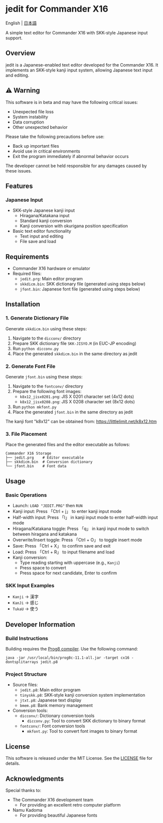 # jedit for Commander X16

English | [日本語](README.ja.md)

A simple text editor for Commander X16 with SKK-style Japanese input support.

## Overview

jedit is a Japanese-enabled text editor developed for the Commander X16. It implements an SKK-style kanji input system, allowing Japanese text input and editing.

## ⚠️ Warning

This software is in beta and may have the following critical issues:

- Unexpected file loss
- System instability
- Data corruption
- Other unexpected behavior

Please take the following precautions before use:

- Back up important files
- Avoid use in critical environments
- Exit the program immediately if abnormal behavior occurs

The developer cannot be held responsible for any damages caused by these issues.

## Features

### Japanese Input
- SKK-style Japanese kanji input
  - Hiragana/Katakana input
  - Standard kanji conversion
  - Kanji conversion with okurigana position specification
- Basic text editor functionality
  - Text input and editing
  - File save and load

## Requirements

- Commander X16 hardware or emulator
- Required files:
  - `jedit.prg`: Main editor program
  - `skkdicm.bin`: SKK dictionary file (generated using steps below)
  - `jfont.bin`: Japanese font file (generated using steps below)

## Installation

### 1. Generate Dictionary File

Generate `skkdicm.bin` using these steps:

1. Navigate to the `dicconv/` directory
2. Prepare SKK dictionary file `SKK-JISYO.M` (in EUC-JP encoding)
3. Run `python dicconv.py`
4. Place the generated `skkdicm.bin` in the same directory as jedit

### 2. Generate Font File

Generate `jfont.bin` using these steps:

1. Navigate to the `fontconv/` directory
2. Prepare the following font images:
   - `k8x12_jisx0201.png`: JIS X 0201 character set (4x12 dots)
   - `k8x12_jisx0208.png`: JIS X 0208 character set (8x12 dots)
3. Run `python mkfont.py`
4. Place the generated `jfont.bin` in the same directory as jedit

The kanji font "k8x12" can be obtained from:
https://littlelimit.net/k8x12.htm

### 3. File Placement

Place the generated files and the editor executable as follows:

```
Commander X16 Storage
├── jedit.prg    # Editor executable
├── skkdicm.bin  # Conversion dictionary
└── jfont.bin    # Font data
```

## Usage

### Basic Operations

- Launch: `LOAD "JEDIT.PRG"` then `RUN`
- Kanji input: Press 「Ctrl + j」 to enter kanji input mode
- Half-width input: Press 「l」 in kanji input mode to enter half-width input mode
- Hiragana/Katakana toggle: Press 「q」 in kanji input mode to switch between hiragana and katakana
- Overwrite/Insert toggle: Press 「Ctrl + O」 to toggle insert mode
- Save: Press 「Ctrl + X」 to confirm save and exit
- Load: Press 「Ctrl + R」 to input filename and load
- Kanji conversion: 
  - Type reading starting with uppercase (e.g., `Kanji`)
  - Press space to convert
  - Press space for next candidate, Enter to confirm

### SKK Input Examples

- `Kanji` → 漢字
- `KanJi` → 感じ
- `TukaU` → 使う

## Developer Information

### Build Instructions

Building requires the [Prog8 compiler](https://github.com/irmen/prog8). Use the following command:

```
java -jar /usr/local/bin/prog8c-11.1-all.jar -target cx16 -dontsplitarrays jedit.p8
```

### Project Structure

- Source files:
  - `jedit.p8`: Main editor program
  - `tinyskk.p8`: SKK-style kanji conversion system implementation
  - `jtxt.p8`: Japanese text display
  - `bmem.p8`: Bank memory management
- Conversion tools:
  - `dicconv/`: Dictionary conversion tools
    - `dicconv.py`: Tool to convert SKK dictionary to binary format
  - `fontconv/`: Font conversion tools
    - `mkfont.py`: Tool to convert font images to binary format

## License

This software is released under the MIT License. See the [LICENSE](LICENSE) file for details.

## Acknowledgments

Special thanks to:

- The Commander X16 development team
  - For providing an excellent retro computer platform
- Namu Kadoma
  - For providing beautiful Japanese fonts 